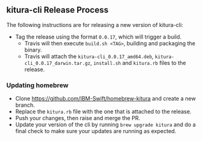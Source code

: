 ## kitura-cli Release Process

The following instructions are for releasing a new version of kitura-cli:

- Tag the release using the format `0.0.17`, which will trigger a build.
  - Travis will then execute `build.sh <TAG>`, building and packaging the binary.
  - Travis will attach the `kitura-cli_0.0.17_amd64.deb`, `kitura-cli_0.0.17_darwin.tar.gz`, `install.sh` and `kitura.rb` files to the release.

### Updating homebrew

- Clone https://github.com/IBM-Swift/homebrew-kitura and create a new branch.
- Replace the `kitura.rb` file with the one that is attached to the release.
- Push your changes, then raise and merge the PR.
- Update your version of the cli by running `brew upgrade kitura` and do a final check to make sure your updates are running as expected.
